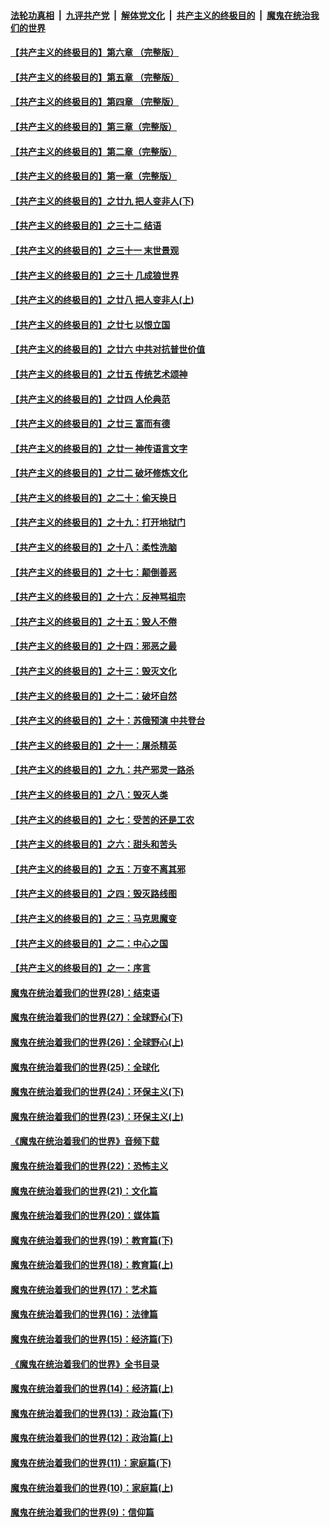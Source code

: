 ####  [法轮功真相](../../../../basic/blob/master/README.md?t=06142002) &nbsp;|&nbsp; [九评共产党](../../../../9ping.md/blob/master/README.md?t=06142002) &nbsp;|&nbsp; [解体党文化](../../../../jtdwh.md/blob/master/README.md?t=06142002)  &nbsp;|&nbsp; [共产主义的终极目的](../../../../gczydzjmd.md/blob/master/README.md?t=06142002) &nbsp;|&nbsp; [魔鬼在统治我们的世界](../../../../mgztzwmdsj.md/blob/master/README.md?t=06142002) 

#### [【共产主义的终极目的】第六章 （完整版）](../pages/nsc422/n11428913.md?t=06142002) 

#### [【共产主义的终极目的】第五章 （完整版）](../pages/nsc422/n11428912.md?t=06142002) 

#### [【共产主义的终极目的】第四章 （完整版）](../pages/nsc422/n11428907.md?t=06142002) 

#### [【共产主义的终极目的】第三章（完整版）](../pages/nsc422/n11428848.md?t=06142002) 

#### [【共产主义的终极目的】第二章（完整版）](../pages/nsc422/n11428831.md?t=06142002) 

#### [【共产主义的终极目的】第一章（完整版）](../pages/nsc422/n11417651.md?t=06142002) 

#### [【共产主义的终极目的】之廿九 把人变非人(下)](../pages/nsc422/n11344140.md?t=06142002) 

#### [【共产主义的终极目的】之三十二 结语](../pages/nsc422/n11360535.md?t=06142002) 

#### [【共产主义的终极目的】之三十一 末世景观](../pages/nsc422/n11351129.md?t=06142002) 

#### [【共产主义的终极目的】之三十 几成狼世界](../pages/nsc422/n11348280.md?t=06142002) 

#### [【共产主义的终极目的】之廿八 把人变非人(上)](../pages/nsc422/n11340492.md?t=06142002) 

#### [【共产主义的终极目的】之廿七 以恨立国](../pages/nsc422/n11336944.md?t=06142002) 

#### [【共产主义的终极目的】之廿六 中共对抗普世价值](../pages/nsc422/n11324785.md?t=06142002) 

#### [【共产主义的终极目的】之廿五 传统艺术颂神](../pages/nsc422/n11296396.md?t=06142002) 

#### [【共产主义的终极目的】之廿四 人伦典范](../pages/nsc422/n11296397.md?t=06142002) 

#### [【共产主义的终极目的】之廿三 富而有德](../pages/nsc422/n11283598.md?t=06142002) 

#### [【共产主义的终极目的】之廿一 神传语言文字](../pages/nsc422/n11263265.md?t=06142002) 

#### [【共产主义的终极目的】之廿二 破坏修炼文化](../pages/nsc422/n11245728.md?t=06142002) 

#### [【共产主义的终极目的】之二十：偷天换日](../pages/nsc422/n11238846.md?t=06142002) 

#### [【共产主义的终极目的】之十九：打开地狱门](../pages/nsc422/n11206376.md?t=06142002) 

#### [【共产主义的终极目的】之十八：柔性洗脑](../pages/nsc422/n11199994.md?t=06142002) 

#### [【共产主义的终极目的】之十七：颠倒善恶](../pages/nsc422/n11179782.md?t=06142002) 

#### [【共产主义的终极目的】之十六：反神骂祖宗](../pages/nsc422/n11166798.md?t=06142002) 

#### [【共产主义的终极目的】之十五：毁人不倦](../pages/nsc422/n11166792.md?t=06142002) 

#### [【共产主义的终极目的】之十四：邪恶之最](../pages/nsc422/n11150249.md?t=06142002) 

#### [【共产主义的终极目的】之十三：毁灭文化](../pages/nsc422/n11135227.md?t=06142002) 

#### [【共产主义的终极目的】之十二：破坏自然](../pages/nsc422/n11135214.md?t=06142002) 

#### [【共产主义的终极目的】之十：苏俄预演 中共登台](../pages/nsc422/n11118424.md?t=06142002) 

#### [【共产主义的终极目的】之十一：屠杀精英](../pages/nsc422/n11118442.md?t=06142002) 

#### [【共产主义的终极目的】之九：共产邪灵一路杀](../pages/nsc422/n11114139.md?t=06142002) 

#### [【共产主义的终极目的】之八：毁灭人类](../pages/nsc422/n11108503.md?t=06142002) 

#### [【共产主义的终极目的】之七：受苦的还是工农](../pages/nsc422/n11101809.md?t=06142002) 

#### [【共产主义的终极目的】之六：甜头和苦头](../pages/nsc422/n11096971.md?t=06142002) 

#### [【共产主义的终极目的】之五：万变不离其邪](../pages/nsc422/n11091285.md?t=06142002) 

#### [【共产主义的终极目的】之四：毁灭路线图](../pages/nsc422/n11086284.md?t=06142002) 

#### [【共产主义的终极目的】之三：马克思魔变](../pages/nsc422/n11061941.md?t=06142002) 

#### [【共产主义的终极目的】之二：中心之国](../pages/nsc422/n11047728.md?t=06142002) 

#### [【共产主义的终极目的】之一：序言](../pages/nsc422/n11086077.md?t=06142002) 

#### [魔鬼在统治着我们的世界(28)：结束语](../pages/nsc422/n10936246.md?t=06142002) 

#### [魔鬼在统治着我们的世界(27)：全球野心(下)](../pages/nsc422/n10928319.md?t=06142002) 

#### [魔鬼在统治着我们的世界(26)：全球野心(上)](../pages/nsc422/n10900318.md?t=06142002) 

#### [魔鬼在统治着我们的世界(25)：全球化](../pages/nsc422/n10788205.md?t=06142002) 

#### [魔鬼在统治着我们的世界(24)：环保主义(下)](../pages/nsc422/n10695307.md?t=06142002) 

#### [魔鬼在统治着我们的世界(23)：环保主义(上)](../pages/nsc422/n10688613.md?t=06142002) 

#### [《魔鬼在统治着我们的世界》音频下载](../pages/nsc422/n10635553.md?t=06142002) 

#### [魔鬼在统治着我们的世界(22)：恐怖主义](../pages/nsc422/n10614727.md?t=06142002) 

#### [魔鬼在统治着我们的世界(21)：文化篇](../pages/nsc422/n10597706.md?t=06142002) 

#### [魔鬼在统治着我们的世界(20)：媒体篇](../pages/nsc422/n10586579.md?t=06142002) 

#### [魔鬼在统治着我们的世界(19)：教育篇(下)](../pages/nsc422/n10564808.md?t=06142002) 

#### [魔鬼在统治着我们的世界(18)：教育篇(上)](../pages/nsc422/n10526970.md?t=06142002) 

#### [魔鬼在统治着我们的世界(17)：艺术篇](../pages/nsc422/n10499093.md?t=06142002) 

#### [魔鬼在统治着我们的世界(16)：法律篇](../pages/nsc422/n10485969.md?t=06142002) 

#### [魔鬼在统治着我们的世界(15)：经济篇(下)](../pages/nsc422/n10469975.md?t=06142002) 

#### [《魔鬼在统治着我们的世界》全书目录](../pages/nsc422/n10464261.md?t=06142002) 

#### [魔鬼在统治着我们的世界(14)：经济篇(上)](../pages/nsc422/n10457370.md?t=06142002) 

#### [魔鬼在统治着我们的世界(13)：政治篇(下)](../pages/nsc422/n10448270.md?t=06142002) 

#### [魔鬼在统治着我们的世界(12)：政治篇(上)](../pages/nsc422/n10444576.md?t=06142002) 

#### [魔鬼在统治着我们的世界(11)：家庭篇(下)](../pages/nsc422/n10440961.md?t=06142002) 

#### [魔鬼在统治着我们的世界(10)：家庭篇(上)](../pages/nsc422/n10435448.md?t=06142002) 

#### [魔鬼在统治着我们的世界(9)：信仰篇](../pages/nsc422/n10432159.md?t=06142002) 

